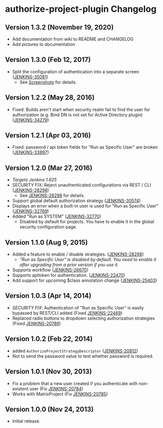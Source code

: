 # authorize-project-plugin Changelog

## Version 1.3.2 (November 19, 2020)

* Add documentation from wiki to README and CHANGELOG
* Add pictures to documentation

## Version 1.3.0 (Feb 12, 2017)

* Split the configuration of authentication into a separate screen
([JENKINS-35081](https://issues.jenkins-ci.org/browse/JENKINS-35081))
  * See [Screenshots](https://wiki.jenkins.io/display/JENKINS/Authorize+Project+plugin#AuthorizeProjectplugin-Screenshots)
  for details.

## Version 1.2.2 (May 28, 2016)

* Fixed: Builds aren't start when security realm fail to find the user
for authorization (e.g. Bind DN is not set for Active Directory
plugin)
([JENKINS-34279](https://issues.jenkins-ci.org/browse/JENKINS-34279))

## Version 1.2.1 (Apr 03, 2016)

* Fixed: password / api token fields for "Run as Specific User" are
broken ([JENKINS-33897](https://issues.jenkins-ci.org/browse/JENKINS-33897))

## Version 1.2.0 (Mar 27, 2016)

* *Targets Jenkins 1.625*
* SECURITY FIX: Reject unauthenticated configurations via REST / CLI
([JENKINS-28298](https://issues.jenkins-ci.org/browse/JENKINS-28298))
  * See [JENKINS-28298](https://wiki.jenkins.io/display/JENKINS/JENKINS-28298) for details.
* Support global default authorization strategy
([JENKINS-30574](https://issues.jenkins-ci.org/browse/JENKINS-30574))
* Displays an error when a built-in user is used for "Run as Specific
User"
([JENKINS-32769](https://issues.jenkins-ci.org/browse/JENKINS-32769))
* Added "Run as SYSTEM"
([JENKINS-32770](https://issues.jenkins-ci.org/browse/JENKINS-32770))
  * Disabled by default for projects. You have to enable it in the
  global security configuration page.

## Version 1.1.0 (Aug 9, 2015)

* Added a feature to enable / disable strategies.
([JENKINS-28298](https://issues.jenkins-ci.org/browse/JENKINS-28298))
  * *"Run as Specific User" is disabled by default. You need to   enable it after upgrading from a prior version if you use it.*
* Supports workflow ([JENKINS-26670](https://issues.jenkins-ci.org/browse/JENKINS-26670))
* Supports apitoken for authentication. ([JENKINS-22470](https://issues.jenkins-ci.org/browse/JENKINS-22470))
* Add support for upcoming $class annotation change ([JENKINS-25403](https://issues.jenkins-ci.org/browse/JENKINS-25403))

## Version 1.0.3 (Apr 14, 2014)

* *SECURITY FIX*: Authentication of "Run as Specific User" is easily
bypassed by REST/CLI added (Fixed [JENKINS-22469](https://issues.jenkins-ci.org/browse/JENKINS-22469))
* Replaced radio buttons to dropdown selecting authorization
strategies (Fixed [JENKINS-20786](https://issues.jenkins-ci.org/browse/JENKINS-20786))

## Version 1.0.2 (Feb 22, 2014)

* added `AuthorizeProjectStrategyDescriptor` ([JENKINS-20812](https://issues.jenkins-ci.org/browse/JENKINS-20812))
* Not to send the password value to test whether password is required.

## Version 1.0.1 (Nov 30, 2013)

* Fix a problem that a new user created if you authenticate with
non-existent user (Fix [JENKINS-20784](https://issues.jenkins-ci.org/browse/JENKINS-20784))
* Works with MatrixProject (Fix [JENKINS-20785](https://issues.jenkins-ci.org/browse/JENKINS-20785))

## Version 1.0.0 (Nov 24, 2013)

* Initial release.
